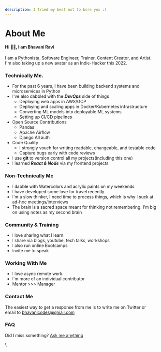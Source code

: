 ```yaml
---
description: I tried my best not to bore you :)
---
```


# About Me

#### Hi 👋🏻, I am Bhavani Ravi

I am a Pythonista, Software Engineer, Trainer, Content Creator, and Artist. I'm also taking up a new avatar as an Indie-Hacker this 2022.&#x20;

### Technically Me.

* For the past 6 years, I have been building backend systems and microservices in Python
* I've also dabbled with the _**DevOps**_ side of things
  * Deploying web apps in AWS/GCP
  * Deploying and scaling apps in Docker/Kubernetes infrastructure
  * Converting ML models into deployable ML systems
  * Setting up CI/CD pipelines
* Open Source Contributions
  * Pandas
  * Apache Airflow
  * Django All auth
* Code Quality
  * I strongly vouch for writing readable, changeable, and testable code
  * Capture bugs early with code reviews
* I use **git** to version control all my projects(including this one)
* I learned _**React & Node**_ via my frontend projects

### Non-Technically Me

* I dabble with Watercolors and acrylic paints on my weekends
* I have developed some love for travel recently
* I'm a slow thinker, I need time to process things, which is why I suck at ad-hoc meetings/interviews
* The brain is a sacred space meant for thinking not remembering. I'm big on using notes as my second brain

### Community & Training

* I love sharing what I learn
* I share via blogs, youtube, tech talks, workshops
* I also run online Bootcamps
* Invite me to speak

### Working With Me

* I love async remote work
* I'm more of an individual contributor
* Mentor >>> Manager

### Contact Me

The easiest way to get a response from me is to write me on Twitter or email to bhavanicodes@gmail.com

### FAQ&#x20;

Did I miss something? [Ask me anything](about-me.md#contact-me)







\
